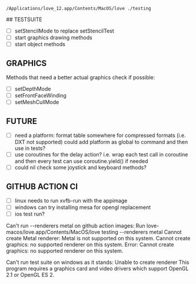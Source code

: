 `/Applications/love_12.app/Contents/MacOS/love ./testing`

## TESTSUITE
- [ ] setStencilMode to replace setStencilTest
- [ ] start graphics drawing methods
- [ ] start object methods

## GRAPHICS
Methods that need a better actual graphics check if possible:
- [ ] setDepthMode
- [ ] setFrontFaceWinding
- [ ] setMeshCullMode

## FUTURE
- [ ] need a platform: format table somewhere for compressed formats (i.e. DXT not supported)
      could add platform as global to command and then use in tests?
- [ ] use coroutines for the delay action? i.e. wrap each test call in coroutine 
      and then every test can use coroutine.yield() if needed
- [ ] could nil check some joystick and keyboard methods?

## GITHUB ACTION CI
- [ ] linux needs to run xvfb-run with the appimage
- [ ] windows can try installing mesa for opengl replacement
- [ ] ios test run?

Can't run --renderers metal on github action images:
Run love-macos/love.app/Contents/MacOS/love testing --renderers metal
Cannot create Metal renderer: Metal is not supported on this system.
Cannot create graphics: no supported renderer on this system.
Error: Cannot create graphics: no supported renderer on this system.

Can't run test suite on windows as it stands:
Unable to create renderer
This program requires a graphics card and video drivers which support OpenGL 2.1 or OpenGL ES 2.
